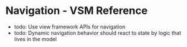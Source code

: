 #  Navigation - VSM Reference

- todo: Use view framework APIs for navigation
- todo: Dynamic navigation behavior should react to state by logic that lives in the model
